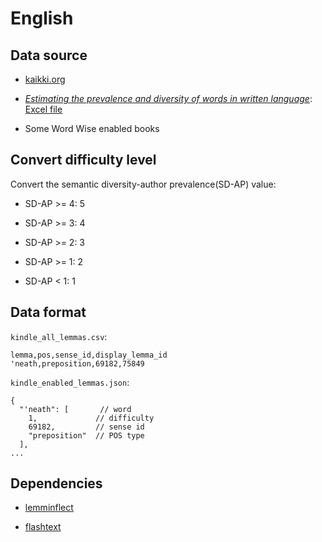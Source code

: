 # English

## Data source

- [kaikki.org](https://kaikki.org/dictionary/English/index.html)

- [*Estimating the prevalence and diversity of words in written language*](https://btjohns.com/pubs/JDJ_QJEP_2020.pdf): [Excel file](https://btjohns.com/JDJ_Prev_supp.xlsx)

- Some Word Wise enabled books

## Convert difficulty level

Convert the semantic diversity-author prevalence(SD-AP) value:

- SD-AP >= 4: 5

- SD-AP >= 3: 4

- SD-AP >= 2: 3

- SD-AP >= 1: 2

- SD-AP < 1: 1

## Data format

`kindle_all_lemmas.csv`:


```
lemma,pos,sense_id,display_lemma_id
'neath,preposition,69182,75849
```

`kindle_enabled_lemmas.json`:

```
{
  "'neath": [       // word
    1,             // difficulty
    69182,         // sense id
    "preposition"  // POS type
  ],
...
```

## Dependencies

- [lemminflect](https://github.com/bjascob/LemmInflect)

- [flashtext](https://github.com/vi3k6i5/flashtext)
